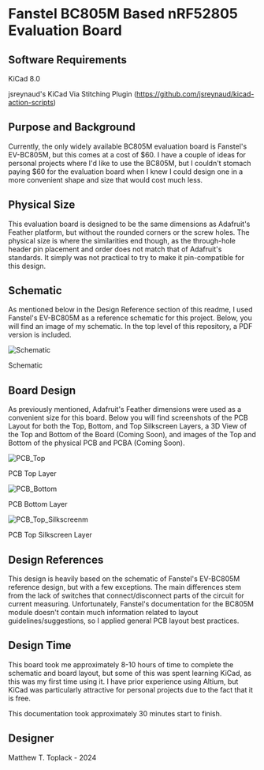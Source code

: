 # Fanstel BC805M Based nRF52805 Evaluation Board

## Software Requirements
KiCad 8.0

jsreynaud's KiCad Via Stitching Plugin (https://github.com/jsreynaud/kicad-action-scripts)

## Purpose and Background

Currently, the only widely available BC805M evaluation board is Fanstel's EV-BC805M, but this comes at a cost of $60. I have a couple of ideas for personal projects where I'd like to use the BC805M, but I couldn't stomach paying $60 for the evaluation board when I knew I could design one in a more convenient shape and size that would cost much less. 

## Physical Size

This evaluation board is designed to be the same dimensions as Adafruit's Feather platform, but without the rounded corners or the screw holes. The physical size is where the similarities end though, as the through-hole header pin placement and order does not match that of Adafruit's standards. It simply was not practical to try to make it pin-compatible for this design.

## Schematic
As mentioned below in the Design Reference section of this readme, I used Fanstel's EV-BC805M as a reference schematic for this project. Below, you will find an image of my schematic. In the top level of this repository, a PDF version is included.

![Schematic](/img/revA_Schematic.PNG)

Schematic

## Board Design

As previously mentioned, Adafruit's Feather dimensions were used as a convenient size for this board. Below you will find screenshots of the PCB Layout for both the Top, Bottom, and Top Silkscreen Layers, a 3D View of the Top and Bottom of the Board (Coming Soon), and images of the Top and Bottom of the physical PCB and PCBA (Coming Soon).

![PCB_Top](/img/revA_PCB_Top.PNG)

PCB Top Layer

![PCB_Bottom](/img/revA_PCB_Bottom.PNG)

PCB Bottom Layer

![PCB_Top_Silkscreenm](/img/revA_PCB_Top_Silkscreen.PNG)

PCB Top Silkscreen Layer

## Design References

This design is heavily based on the schematic of Fanstel's EV-BC805M reference design, but with a few exceptions. The main differences stem from the lack of switches that connect/disconnect parts of the circuit for current measuring. Unfortunately, Fanstel's documentation for the BC805M module doesn't contain much information related to layout guidelines/suggestions, so I applied general PCB layout best practices. 

## Design Time

This board took me approximately 8-10 hours of time to complete the schematic and board layout, but some of this was spent learning KiCad, as this was my first time using it. I have prior experience using Altium, but KiCad was particularly attractive for personal projects due to the fact that it is free. 

This documentation took approximately 30 minutes start to finish.

## Designer

Matthew T. Toplack - 2024
